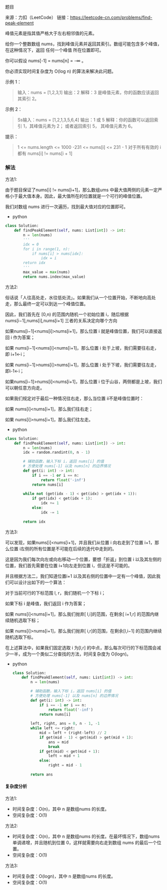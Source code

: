 题目

来源：力扣（LeetCode）
链接：https://leetcode-cn.com/problems/find-peak-element

峰值元素是指其值严格大于左右相邻值的元素。

给你一个整数数组 nums，找到峰值元素并返回其索引。数组可能包含多个峰值，在这种情况下，返回 任何一个峰值 所在位置即可。

你可以假设 nums[-1] = nums[n] = -∞ 。

你必须实现时间复杂度为 O(log n) 的算法来解决此问题。

 

示例 1：

> 输入：nums = [1,2,3,1]
> 输出：2
> 解释：3 是峰值元素，你的函数应该返回其索引 2。



示例 2：

> Ss输入：nums = [1,2,1,3,5,6,4]
> 输出：1 或 5 
> 解释：你的函数可以返回索引 1，其峰值元素为 2；
>      或者返回索引 5， 其峰值元素为 6。



提示：

> 1 <= nums.length <= 1000
> -231 <= nums[i] <= 231 - 1
> 对于所有有效的 i 都有 nums[i] != nums[i + 1]






### 解法

方法1:

由于题目保证了nums[i] != nums[i+1]，那么数组ums 中最大值两侧的元素一定严格小于最大值本身。因此，最大值所在的位置就是一个可行的峰值位置。

我们对数组 nums 进行一次遍历，找到最大值对应的位置即可。



* python

```python
class Solution:
    def findPeakElement(self, nums: List[int]) -> int:
        n = len(nums)
        '''
        idx = 0
        for i in range(1, n):
            if nums[i] > nums[idx]:
                idx = i
        return idx
        '''
        max_value = max(nums)
        return nums.index(max_value)
```



方法2:

俗话说「人往高处走，水往低处流」。如果我们从一个位置开始，不断地向高处走，那么最终一定可以到达一个峰值位置。

因此，我们首先在 [0,n) 的范围内随机一个初始位置 i，随后根据nums[i−1],nums[i],nums[i+1] 三者的关系决定向哪个方向

如果nums[i−1]<nums[i]>nums[i+1]，那么位置 i 就是峰值位置，我们可以直接返回 i 作为答案；

如果 nums[i−1]<nums[i]<nums[i+1]，那么位置 i 处于上坡，我们需要往右走，即 i+1←i；

如果 nums[i−1]>nums[i]>nums[i+1]，那么位置 i 处于下坡，我们需要往左走，即i-1←i；

如果nums[i−1]>nums[i]<nums[i+1]，那么位置 i 位于山谷，两侧都是上坡，我们可以朝任意方向走。

如果我们规定对于最后一种情况往右走，那么当位置 ii不是峰值位置时：

如果 nums[i]<nums[i+1]，那么我们往右走；

如果 nums[i]>nums[i+1]，那么我们往左走。




* python

```python
class Solution:
    def findPeakElement(self, nums: List[int]) -> int:
        n = len(nums)
        idx = random.randint(0, n - 1)

        # 辅助函数，输入下标 i，返回 nums[i] 的值
        # 方便处理 nums[-1] 以及 nums[n] 的边界情况
        def get(i: int) -> int:
            if i == -1 or i == n:
                return float('-inf')
            return nums[i]
        
        while not (get(idx - 1) < get(idx) > get(idx + 1)):
            if get(idx) < get(idx + 1):
                idx += 1
            else:
                idx -= 1
        
        return idx
```



方法3:

可以发现，如果nums[i]<nums[i+1]，并且我们从位置 i 向右走到了位置 i+1，那么位置 i左侧的所有位置是不可能在后续的迭代中走到的。

这是因为我们每次向左或向右移动一个位置，要想「折返」到位置 i 以及其左侧的位置，我们首先需要在位置 i+1向左走到位置 i，但这是不可能的。

并且根据方法二，我们知道位置i+1 以及其右侧的位置中一定有一个峰值，因此我们可以设计出如下的一个算法：

对于当前可行的下标范围 l, r，我们随机一个下标 i；

如果下标 i 是峰值，我们返回 i 作为答案；

如果 nums[i]<nums[i+1]，那么我们抛弃[ l,i]的范围，在剩余[ i+1,r] 的范围内继续随机选取下标；

如果 nums[i]>nums[i+1]，那么我们抛弃[ i,r]的范围，在剩余[l,i−1] 的范围内继续随机选取下标。

在上述算法中，如果我们固定选取 i 为[l,r] 的中点，那么每次可行的下标范围会减少一半，成为一个类似二分查找的方法，时间复杂度为 O(logn)。

* python

  ```python
  class Solution:
      def findPeakElement(self, nums: List[int]) -> int:
          n = len(nums)
  
          # 辅助函数，输入下标 i，返回 nums[i] 的值
          # 方便处理 nums[-1] 以及 nums[n] 的边界情况
          def get(i: int) -> int:
              if i == -1 or i == n:
                  return float('-inf')
              return nums[i]
        
          left, right, ans = 0, n - 1, -1
          while left <= right:
              mid = left + (right-left) // 2
              if get(mid - 1) < get(mid) > get(mid + 1):
                  ans = mid
                  break
              if get(mid) < get(mid + 1):
                  left = mid + 1
              else:
                  right = mid - 1
          
          return ans
  ```

  



#### 复杂度分析

方法1:

* 时间复杂度：O(n)，其中 n 是数组nums 的长度。
* 空间复杂度：O(1)

方法2:

* 时间复杂度：O(n)，其中 n 是数组nums 的长度。在最坏情况下，数组nums 单调递增，并且随机到位置 0，这样就需要向右走到数组 nums 的最后一个位置。
* 空间复杂度：O(1)

方法3:

* 时间复杂度：O(logn)，其中 n 是数组nums 的长度。
* 空间复杂度：O(1)

